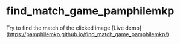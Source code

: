 # find_match_game_pamphilemkp
 Try to find the match of the clicked image
[Live demo] (https://pamphilemkp.github.io/find_match_game_pamphilemkp/)
